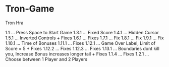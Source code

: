 # Tron-Game
Tron Hra

1.1 ... Press Space to Start Game
1.3.1 ... Fixed Score
1.4.1 ... Hidden Cursor
1.5.1 ... Inverted Controls + Fixes
1.6.1 ... Fixes
1.7.1 ... Fix
1.8.1 ... Fix
1.9.1 ... Fix
1.10.1 ... Time of Bonuses
1.11.1 ... Fixes
1.12.1 ... Game Over Label, Limit of Score = 5 + Fixes
1.12.2 ... Fixes
1.12.3 ... Fixes
1.13.1 ... Boundaries dont kill you, Increase Bonus increases longer tail + Fixes
1.1.4 ... Fixes
1.2.1 ... Choose between 1 Player and 2 Players